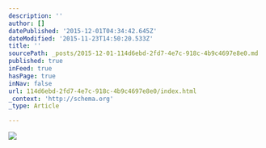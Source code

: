 ```yaml
---
description: ''
author: []
datePublished: '2015-12-01T04:34:42.645Z'
dateModified: '2015-11-23T14:50:20.533Z'
title: ''
sourcePath: _posts/2015-12-01-114d6ebd-2fd7-4e7c-918c-4b9c4697e8e0.md
published: true
inFeed: true
hasPage: true
inNav: false
url: 114d6ebd-2fd7-4e7c-918c-4b9c4697e8e0/index.html
_context: 'http://schema.org'
_type: Article

---
```

![](https://the-grid-user-content.s3-us-west-2.amazonaws.com/b24ba31d-9d53-4d70-990a-d605715cff4f.png)